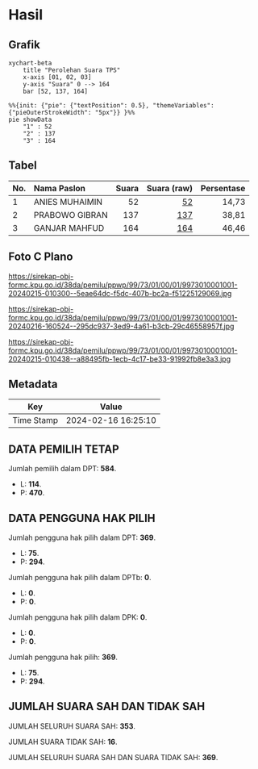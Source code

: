 # Hasil

## Grafik

```mermaid
xychart-beta
    title "Perolehan Suara TPS"
    x-axis [01, 02, 03]
    y-axis "Suara" 0 --> 164
    bar [52, 137, 164]
```

```mermaid
%%{init: {"pie": {"textPosition": 0.5}, "themeVariables": {"pieOuterStrokeWidth": "5px"}} }%%
pie showData
    "1" : 52
    "2" : 137
    "3" : 164
```

## Tabel

| No. | Nama Paslon    | Suara | Suara (raw) | Persentase |
|:--- |:-------------- | -----:| -----------:| ----------:|
| 1   | ANIES MUHAIMIN | 52    | [52][p-1]   | 14,73      |
| 2   | PRABOWO GIBRAN | 137   | [137][p-2]  | 38,81      |
| 3   | GANJAR MAHFUD  | 164   | [164][p-3]  | 46,46      |


[p-1]: https://github.com/gigit-pemilu/pemilu-2024-99-luar-negeri/blob/main/pilpres/hitung-suara/sub/99-luar-negeri/sub/73-marseille-perancis/sub/01-marseille-perancis/sub/0001-marseille-perancis/sub/001-pos-001/sub/paslon-1.txt
[p-2]: https://github.com/gigit-pemilu/pemilu-2024-99-luar-negeri/blob/main/pilpres/hitung-suara/sub/99-luar-negeri/sub/73-marseille-perancis/sub/01-marseille-perancis/sub/0001-marseille-perancis/sub/001-pos-001/sub/paslon-2.txt
[p-3]: https://github.com/gigit-pemilu/pemilu-2024-99-luar-negeri/blob/main/pilpres/hitung-suara/sub/99-luar-negeri/sub/73-marseille-perancis/sub/01-marseille-perancis/sub/0001-marseille-perancis/sub/001-pos-001/sub/paslon-3.txt

## Foto C Plano

https://sirekap-obj-formc.kpu.go.id/38da/pemilu/ppwp/99/73/01/00/01/9973010001001-20240215-010300--5eae64dc-f5dc-407b-bc2a-f51225129069.jpg

https://sirekap-obj-formc.kpu.go.id/38da/pemilu/ppwp/99/73/01/00/01/9973010001001-20240216-160524--295dc937-3ed9-4a61-b3cb-29c46558957f.jpg

https://sirekap-obj-formc.kpu.go.id/38da/pemilu/ppwp/99/73/01/00/01/9973010001001-20240215-010438--a88495fb-1ecb-4c17-be33-91992fb8e3a3.jpg


## Metadata

| Key        | Value               |
| ---------- | ------------------- |
| Time Stamp | 2024-02-16 16:25:10 |


## DATA PEMILIH TETAP

Jumlah pemilih dalam DPT: **584**.
 * L: **114**.
 * P: **470**.

## DATA PENGGUNA HAK PILIH

Jumlah pengguna hak pilih dalam DPT: **369**.
 * L: **75**.
 * P: **294**.

Jumlah pengguna hak pilih dalam DPTb: **0**.
 * L: **0**.
 * P: **0**.

Jumlah pengguna hak pilih dalam DPK: **0**.
 * L: **0**.
 * P: **0**.

Jumlah pengguna hak pilih: **369**.
 * L: **75**.
 * P: **294**.

## JUMLAH SUARA SAH DAN TIDAK SAH

JUMLAH SELURUH SUARA SAH: **353**.

JUMLAH SUARA TIDAK SAH: **16**.

JUMLAH SELURUH SUARA SAH DAN SUARA TIDAK SAH: **369**.


